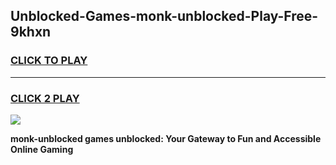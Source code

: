 
## Unblocked-Games-monk-unblocked-Play-Free-9khxn
<h3>
<a href="https://premium76.site?title=monk-unblocked&ref=20M">CLICK TO PLAY</a></h3>
<hr>

<h3>
<a href="https://premium76.site?title=monk-unblocked&ref=20M">CLICK 2 PLAY</a>
  
</h3>

<a href="https://premium76.site?title=monk-unblocked&ref=19M"><img src="https://clearcache.store/games.png"></a>


**monk-unblocked games unblocked: Your Gateway to Fun and Accessible Online Gaming**
